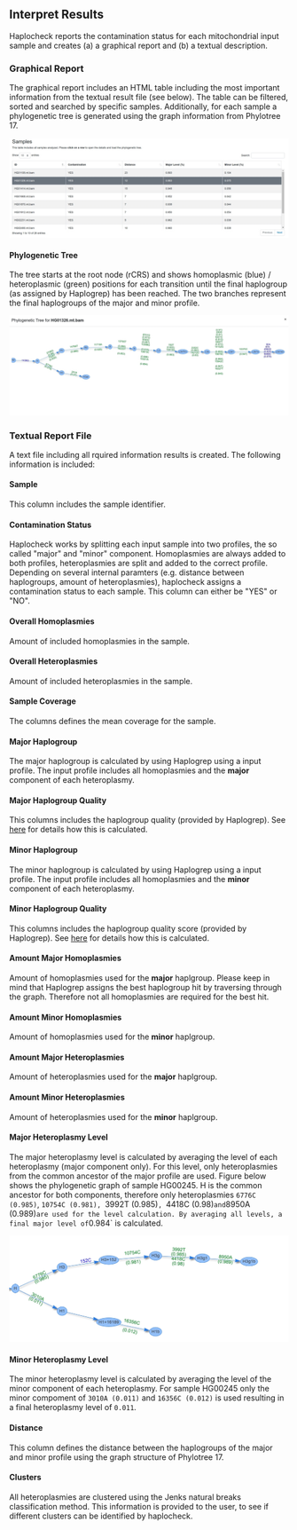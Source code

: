 
## Interpret Results 

Haplocheck reports the contamination status for each mitochondrial input sample and creates (a) a graphical report and (b) a textual description.

### Graphical Report

The graphical report includes an HTML table including the most important information from the textual result file (see below). The table can be filtered, sorted and searched by specific samples. Additionally, for each sample a phylogenetic tree is generated using the graph information from Phylotree 17.
 
![Result Report](img/report1.png)

#### Phylogenetic Tree
The tree starts at the root node (rCRS) and shows homoplasmic (blue) / heteroplasmic (green) positions for each transition until the final haplogroup (as assigned by Haplogrep) has been reached. The two branches represent the final haplogroups of the major and minor profile. 

![Phylogenetic Tree](img/report_tree.png)


### Textual Report File

A text file including all rquired information results is created. The following information is included:

#### Sample

This column includes the sample identifier. 

#### Contamination Status

Haplocheck works by splitting each input sample into two profiles, the so called "major" and "minor" component. Homoplasmies are always added to both profiles, heteroplasmies are split and added to the correct profile. Depending on several internal paramters (e.g. distance between haplogroups, amount of heteroplasmies), haplocheck assigns a contamination status to each sample. This column can either be "YES" or "NO". 

#### Overall Homoplasmies
Amount of included homoplasmies in the sample.

#### Overall Heteroplasmies
Amount of included heteroplasmies in the sample.

#### Sample Coverage

The columns defines the mean coverage for the sample. 

#### Major Haplogroup

The major haplogroup is calculated by using Haplogrep using a input profile. The input profile includes all homoplasmies and the **major** component of each heteroplasmy. 

#### Major Haplogroup Quality

This columns includes the haplogroup quality (provided by Haplogrep). See [here](http://haplogrep.uibk.ac.at/blog/explaining-the-formula/) for details how this is calculated.

#### Minor Haplogroup

The minor haplogroup is calculated by using Haplogrep using a input profile. The input profile includes all homoplasmies and the **minor** component of each heteroplasmy. 

#### Minor Haplogroup Quality

This columns includes the haplogroup quality score (provided by Haplogrep). See [here](http://haplogrep.uibk.ac.at/blog/explaining-the-formula/) for details how this is calculated.

#### Amount Major Homoplasmies

Amount of homoplasmies used for the **major** haplgroup. Please keep in mind that Haplogrep assigns the best haplogroup hit by traversing through the graph. Therefore not all homoplasmies are required for the best hit. 

#### Amount Minor Homoplasmies

Amount of homoplasmies used for the **minor** haplgroup. 

#### Amount Major Heteroplasmies

Amount of heteroplasmies used for the **major** haplgroup. 

#### Amount Minor Heteroplasmies

Amount of heteroplasmies used for the **minor** haplgroup. 

#### Major Heteroplasmy Level

The major heteroplasmy level is calculated by averaging the level of each heteroplasmy (major component only). For this level, only heteroplasmies from the common ancestor of the major profile are used. Figure below shows the phylogenetic graph of sample HG00245. H is the common ancestor for both components, therefore only heteroplasmies `6776C (0.985)`, `10754C (0.981), `3992T (0.985)`, `4418C (0.98)` and `8950A (0.989)` are used for the level calculation. By averaging all levels, a final major level of `0.984` is calculated. 

![Figure1](img/heteroplasmy_major.jpg)

#### Minor Heteroplasmy Level

The minor heteroplasmy level is calculated by averaging the level of the minor component of each heteroplasmy. For sample HG00245 only the minor compoment of `3010A (0.011)` and `16356C (0.012)` is used resulting in a final heteroplasmy level of `0.011`. 

#### Distance

This column defines the distance between the haplogroups of the major and minor profile using the graph structure of Phylotree 17. 

#### Clusters 

All heteroplasmies are clustered using the Jenks natural breaks classification method. This information is provided to the user, to see if different clusters can be identified by haplocheck. 

